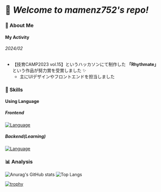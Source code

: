 # :tada: _Welcome to mamenz752's repo!_

### :pushpin: About Me

#### My Activity

###### 2024/02

- 【技育CAMP2023 vol.15】というハッカソンにて制作した **「Rhythmate」** という作品が努力賞を受賞しました :sparkles:
   - 主にUIデザインやフロントエンドを担当しました

### :rocket: Skills

#### Using Language

##### Frontend

[![Language](https://skillicons.dev/icons?i=ts,js,react,html,css,figma)](https://skillicons.dev)

##### Backend(Learning)

[![Language](https://skillicons.dev/icons?i=py,c,cpp)](https://skillicons.dev)

### :bar_chart: Analysis

![Anurag's GitHub stats](https://github-readme-stats.vercel.app/api?username=mamenz752&show_icons=true&theme=cobalt) ![Top Langs](https://github-readme-stats.vercel.app/api/top-langs/?username=mamenz752&theme=cobalt) 

[![trophy](https://github-profile-trophy.vercel.app/?username=mamenz752&theme=onedark)](https://github.com/ryo-ma/github-profile-trophy)
